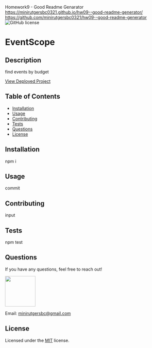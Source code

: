 Homework9 - Good Readme Genarator
https://minirutgersbc0321.github.io/hw09--good-readme-generator/
https://github.com/minirutgersbc0321/hw09--good-readme-generator
![GitHub license](https://img.shields.io/badge/license-MIT-blue.svg)

# EventScope

## Description

find events by budget

[View Deployed Project](https://github.com/minirutgersbc0321/eventscope)

## Table of Contents

- [Installation](#installation)
- [Usage](#usage)
- [Contributing](#contributing)
- [Tests](#tests)
- [Questions](#questions)
- [License](#license)

## Installation

npm i

## Usage

commit

## Contributing

input

## Tests

npm test

## Questions

If you have any questions, feel free to reach out!

 <img src="https://avatars0.githubusercontent.com/u/63515412?v=4" width="100">
  
 Email: minirutgersbc@gmail.com

## License

Licensed under the [MIT](https://github.com/microsoft/vscode/blob/master/LICENSE.txt) license.
